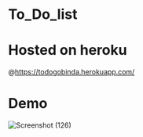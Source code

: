 # To_Do_list

# Hosted on heroku
@https://todogobinda.herokuapp.com/

# Demo
![Screenshot (126)](https://user-images.githubusercontent.com/82750318/159976140-1997cf58-00cf-49a6-835f-48c174c4e808.jpg)

